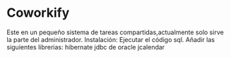 # Coworkify
Este en un pequeño sistema de tareas compartidas,actualmente solo sirve la parte del administrador.
Instalación:
Ejecutar el código sql.
Añadir las siguientes librerias:
hibernate
jdbc de oracle
jcalendar
